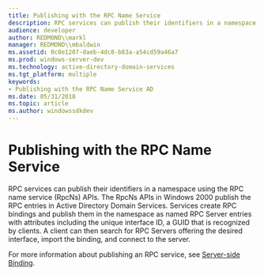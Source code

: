 ```yaml
---
title: Publishing with the RPC Name Service
description: RPC services can publish their identifiers in a namespace using the RPC name service (RpcNs) APIs.
audience: developer
author: REDMOND\\markl
manager: REDMOND\\mbaldwin
ms.assetid: 0c8e1207-daeb-4dc8-b83a-a54cd59a46a7
ms.prod: windows-server-dev
ms.technology: active-directory-domain-services
ms.tgt_platform: multiple
keywords:
- Publishing with the RPC Name Service AD
ms.date: 05/31/2018
ms.topic: article
ms.author: windowssdkdev
---
```


# Publishing with the RPC Name Service

RPC services can publish their identifiers in a namespace using the RPC name service (RpcNs) APIs. The RpcNs APIs in Windows 2000 publish the RPC entries in Active Directory Domain Services. Services create RPC bindings and publish them in the namespace as named RPC Server entries with attributes including the unique interface ID, a GUID that is recognized by clients. A client can then search for RPC Servers offering the desired interface, import the binding, and connect to the server.

For more information about publishing an RPC service, see [Server-side Binding](https://msdn.microsoft.com/library/windows/desktop/aa378677).

 

 




